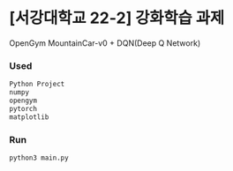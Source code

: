 # [서강대학교 22-2] 강화학습 과제
OpenGym MountainCar-v0 + DQN(Deep Q Network)

### Used
```bash
Python Project
numpy
opengym
pytorch
matplotlib
```
### Run
```bash
python3 main.py
```